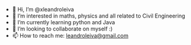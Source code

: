 - 👋 Hi, I’m @xleandroleiva
- 👀 I’m interested in maths, physics and all related to Civil Engineering
- 🌱 I’m currently learning python and Java
- 💞️ I’m looking to collaborate on myself :)
- 📫 How to reach me: leandroleiva@gmail.com

<!---
xleandroleiva/xleandroleiva is a ✨ special ✨ repository because its `README.md` (this file) appears on your GitHub profile.
You can click the Preview link to take a look at your changes.
--->
